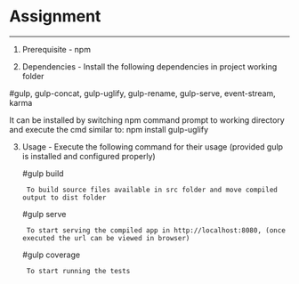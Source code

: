 # Assignment
--------------------------------------------------------------------------
1. Prerequisite  - npm

2. Dependencies - Install the following dependencies in project working folder


#gulp, gulp-concat, gulp-uglify, gulp-rename, gulp-serve, event-stream, karma

It can be installed by switching npm command prompt to working directory and execute the cmd similar to: npm install gulp-uglify

3. Usage - 
Execute the following command for their usage (provided gulp is installed and configured properly)

	#gulp build
	
		To build source files available in src folder and move compiled output to dist folder 
		
	#gulp serve
	
		To start serving the compiled app in http://localhost:8080, (once executed the url can be viewed in browser)
		
	#gulp coverage
	
		To start running the tests
